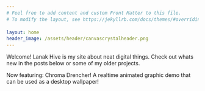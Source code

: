 ```yaml
---
# Feel free to add content and custom Front Matter to this file.
# To modify the layout, see https://jekyllrb.com/docs/themes/#overriding-theme-defaults

layout: home
header_image: /assets/header/canvascrystalheader.png
---
```

Welcome! Lanak Hive is my site about neat digital things. Check out whats new in the posts below or some of my older projects.

Now featuring: Chroma Drencher! A realtime animated graphic demo that can be used as a desktop wallpaper!
<div id="chromacontainer" style="height: 400px; position: relative;">
<div id="chromademo" style="height: 400px; position:absolute;">
<script src="/script/line-nofs.min.js"></script>
<img style="position: absolute; bottom: 0px; background-color: transparent;" src="/assets/chromalogosmall.png" alt="">
</div></div>
&nbsp;